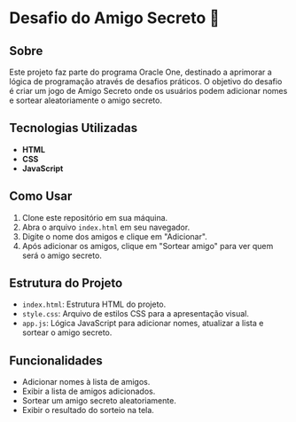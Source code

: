 # Desafio do Amigo Secreto 🎁

## Sobre
Este projeto faz parte do programa Oracle One, destinado a aprimorar a lógica de programação através de desafios práticos. O objetivo do desafio é criar um jogo de Amigo Secreto onde os usuários podem adicionar nomes e sortear aleatoriamente o amigo secreto.

## Tecnologias Utilizadas
- **HTML**
- **CSS**
- **JavaScript**

## Como Usar
1. Clone este repositório em sua máquina.
2. Abra o arquivo `index.html` em seu navegador.
3. Digite o nome dos amigos e clique em "Adicionar".
4. Após adicionar os amigos, clique em "Sortear amigo" para ver quem será o amigo secreto.

## Estrutura do Projeto
- `index.html`: Estrutura HTML do projeto.
- `style.css`: Arquivo de estilos CSS para a apresentação visual.
- `app.js`: Lógica JavaScript para adicionar nomes, atualizar a lista e sortear o amigo secreto.

## Funcionalidades
- Adicionar nomes à lista de amigos.
- Exibir a lista de amigos adicionados.
- Sortear um amigo secreto aleatoriamente.
- Exibir o resultado do sorteio na tela.
